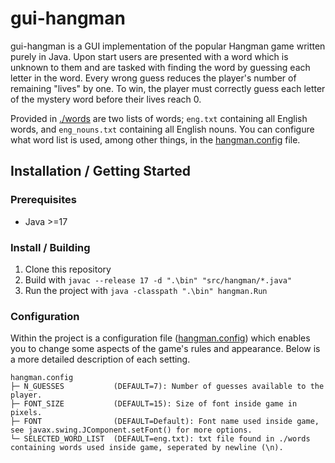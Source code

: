 # gui-hangman
gui-hangman is a GUI implementation of the 
popular Hangman game written purely in Java. Upon start users are
presented with a word which is unknown to them
and are tasked with finding the word by guessing
each letter in the word. Every wrong guess reduces
the player's number of remaining "lives" by one. To win, the player must correctly guess each letter of the mystery word before their lives reach 0.

Provided in [./words](./words) are two lists of words; ``eng.txt`` containing all English words, and ``eng_nouns.txt`` containing all English nouns. You can configure what word list is used, among other things, in the [hangman.config](./hangman.config#L4) file.

## Installation / Getting Started

### Prerequisites
- Java >=17

### Install / Building
1. Clone this repository
2. Build with ``javac --release 17 -d ".\bin" "src/hangman/*.java"``
3. Run the project with ``java -classpath ".\bin" hangman.Run``

### Configuration
Within the project is a configuration file ([hangman.config](./hangman.config)) which enables you to change some aspects of the game's rules and appearance. Below is a more detailed description of each setting.
```
hangman.config
├─ N_GUESSES           (DEFAULT=7): Number of guesses available to the player.
├─ FONT_SIZE           (DEFAULT=15): Size of font inside game in pixels.
├─ FONT                (DEFAULT=Default): Font name used inside game, see javax.swing.JComponent.setFont() for more options.
└─ SELECTED_WORD_LIST  (DEFAULT=eng.txt): txt file found in ./words containing words used inside game, seperated by newline (\n).

```